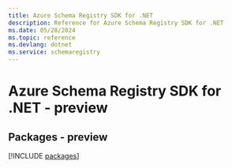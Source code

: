 ```yaml
---
title: Azure Schema Registry SDK for .NET
description: Reference for Azure Schema Registry SDK for .NET
ms.date: 05/28/2024
ms.topic: reference
ms.devlang: dotnet
ms.service: schemaregistry
---
```

# Azure Schema Registry SDK for .NET - preview
## Packages - preview
[!INCLUDE [packages](schema-registry-index.md)]